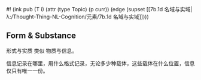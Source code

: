 #! (ink pub (T i) (attr (type Topic) (p curr)) (edge (supset [[7b.1d 名域与实域|λ:/Thought-Thing-NL-Cognition/元素/7b.1d 名域与实域]])))

## Form & Substance

形式与实质 类似 物质与信息。

信息记录在哪里，用什么格式记录，无论多少种载体，这些载体在什么位置，信息仅只有唯一一份。